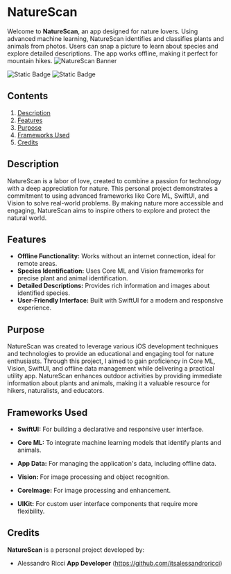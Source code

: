 
# NatureScan

Welcome to **NatureScan**, an app designed for nature lovers. Using advanced machine learning, NatureScan identifies and classifies plants and animals from photos. Users can snap a picture to learn about species and explore detailed descriptions. The app works offline, making it perfect for mountain hikes.
![NatureScan Banner](https://github.com/itsalessandroricci/NatureScan/assets/120020257/1e59a0e0-5385-4895-a207-e6456833e0dc)

![Static Badge](https://img.shields.io/badge/XCode_Version-15.0-green?style=flat&logo=xcode) ![Static Badge](https://img.shields.io/badge/Swift_Version-5.9-green?style=flat&logo=swift)

## Contents

1. [Description](#description)
2. [Features](#features)
3. [Purpose](#purpose)
4. [Frameworks Used](#frameworks)
5. [Credits](#credits)

<a name="description"></a>
## Description
NatureScan is a labor of love, created to combine a passion for technology with a deep appreciation for nature. This personal project demonstrates a commitment to using advanced frameworks like Core ML, SwiftUI, and Vision to solve real-world problems. By making nature more accessible and engaging, NatureScan aims to inspire others to explore and protect the natural world.

<a name="features"></a>
## Features

- **Offline Functionality:** Works without an internet connection, ideal for remote areas.
- **Species Identification:** Uses Core ML and Vision frameworks for precise plant and animal identification.
- **Detailed Descriptions:** Provides rich information and images about identified species.
- **User-Friendly Interface:** Built with SwiftUI for a modern and responsive experience.

<a name="purpose"></a>
## Purpose

NatureScan was created to leverage various iOS development techniques and technologies to provide an educational and engaging tool for nature enthusiasts. Through this project, I aimed to gain proficiency in Core ML, Vision, SwiftUI, and offline data management while delivering a practical utility app. NatureScan enhances outdoor activities by providing immediate information about plants and animals, making it a valuable resource for hikers, naturalists, and educators.

<a name="frameworks"></a>
## Frameworks Used

- **SwiftUI:** For building a declarative and responsive user interface.
- **Core ML:** To integrate machine learning models that identify plants and animals.
- **App Data:** For managing the application's data, including offline data.
- **Vision:** For image processing and object recognition.
- **CoreImage:** For image processing and enhancement.
- **UIKit:** For custom user interface components that require more flexibility.

  <a name="credits"></a>
## Credits

**NatureScan** is a personal project developed by:

- Alessandro Ricci
   **App Developer** (https://github.com/itsalessandroricci)

